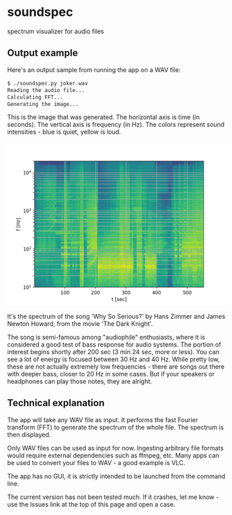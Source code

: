 # soundspec
spectrum visualizer for audio files

## Output example
Here's an output sample from running the app on a WAV file:

```
$ ./soundspec.py joker.wav 
Reading the audio file...
Calculating FFT...
Generating the image...
```

This is the image that was generated. The horizontal axis is time (in seconds). The vertical axis is frequency (in Hz). The colors represent sound intensities - blue is quiet, yellow is loud.

![joker.png](joker.png)

It's the spectrum of the song 'Why So Serious?' by Hans Zimmer and James Newton Howard, from the movie 'The Dark Knight'.

The song is semi-famous among "audiophile" enthusiasts, where it is considered a good test of bass response for audio systems. The portion of interest begins shortly after 200 sec (3 min 24 sec, more or less). You can see a lot of energy is focused between 30 Hz and 40 Hz. While pretty low, these are not actually extremely low frequencies - there are songs out there with deeper bass, closer to 20 Hz in some cases. But if your speakers or headphones can play those notes, they are alright.

## Technical explanation
The app will take any WAV file as input. It performs the fast Fourier transform (FFT) to generate the spectrum of the whole file. The spectrum is then displayed.

Only WAV files can be used as input for now. Ingesting arbitrary file formats would require external dependencies such as ffmpeg, etc. Many apps can be used to convert your files to WAV - a good example is VLC.

The app has no GUI, it is strictly intended to be launched from the command line.

The current version has not been tested much. If it crashes, let me know - use the Issues link at the top of this page and open a case.
